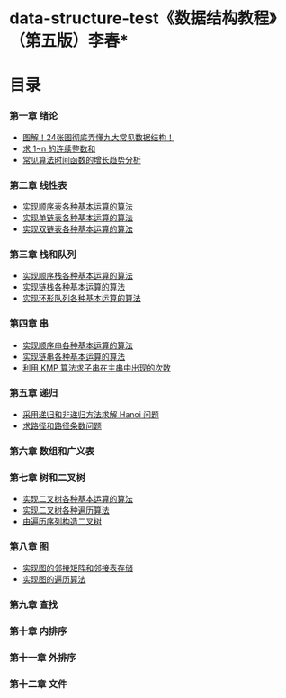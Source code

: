 <!--
 * @Date        : 2020-05-21 16:40:42
 * @LastEditors : anlzou
 * @Github      : https://github.com/anlzou
 * @LastEditTime: 2020-11-11 19:33:19
 * @FilePath    : \data-structure\README.md
 * @Describe    : 
--> 
# data-structure-test《数据结构教程》（第五版）李春*

# 目录
### 第一章 绪论
- [图解！24张图彻底弄懂九大常见数据结构！](./chapters/chapter01_introduction/nine-data-structure-diagrams.md)
- [求 1~n 的连续整数和](./chapters/chapter01_introduction/test-1.md)
- [常见算法时间函数的增长趋势分析](./chapters/chapter01_introduction/test-2.md)
### 第二章 线性表
- [实现顺序表各种基本运算的算法](./chapters/chapter02_linear_list/test-1.md)
- [实现单链表各种基本运算的算法](./chapters/chapter02_linear_list/test-2.md)
- [实现双链表各种基本运算的算法](./chapters/chapter02_linear_list/test-3.md)
### 第三章 栈和队列
- [实现顺序栈各种基本运算的算法](./chapters/chapter03-stacks-and-queues/test-1.md)
- [实现链栈各种基本运算的算法](./chapters/chapter03-stacks-and-queues/test-2.md)
- [实现环形队列各种基本运算的算法](./chapters/chapter03-stacks-and-queues/test-3.md)
### 第四章 串
- [实现顺序串各种基本运算的算法](./chapters/chapter04-string/test-1.md)
- [实现链串各种基本运算的算法](./chapters/chapter04-string/test-2.md)
- [利用 KMP 算法求子串在主串中出现的次数](./chapters/chapter04-string/test-3.md)
### 第五章 递归
- [采用递归和非递归方法求解 Hanoi 问题](./chapters/chapter05-recursive/test-1.md)
- [求路径和路径条数问题](./chapters/chapter05-recursive/test-2.md)
### 第六章 数组和广义表
### 第七章 树和二叉树
- [实现二叉树各种基本运算的算法](./chapters/chapter07_trees_and_binary_trees/test-1.md)
- [实现二叉树各种遍历算法](./chapters/chapter07_trees_and_binary_trees/test-2.md)
- [由遍历序列构造二叉树](./chapters/chapter07_trees_and_binary_trees/test-3.md)
### 第八章 图
- [实现图的邻接矩阵和邻接表存储](./chapters/chapter08_graph/test-1.md)
- [实现图的遍历算法](./chapters/chapter08_graph/test-2.md)
### 第九章 查找
### 第十章 内排序
### 第十一章 外排序
### 第十二章 文件